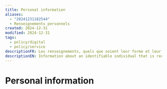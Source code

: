 ```yaml
---
title: Personal information
aliases:
  - "20241231182544"
  - Renseignements personnels
created: 2024-12-31
modified: 2024-12-31
tags:
  - policy/digital
  - policy/service
descriptionFR: Les renseignements, quels que soient leur forme et leur support, concernant un individu identifiable, tel que défini dans la Loi sur la protection des renseignements personnels.
descriptionEN: Information about an identifiable individual that is recorded in any form, as defined in the Privacy Act.
---
```

# Personal information
